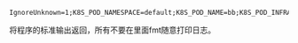 

```
IgnoreUnknown=1;K8S_POD_NAMESPACE=default;K8S_POD_NAME=bb;K8S_POD_INFRA_CONTAINER_ID=39268fcb6ad400c062801d3a770b5221aa86b71fb354b83d9095083dc13a3e8c
```
将程序的标准输出返回，所有不要在里面fmt随意打印日志。